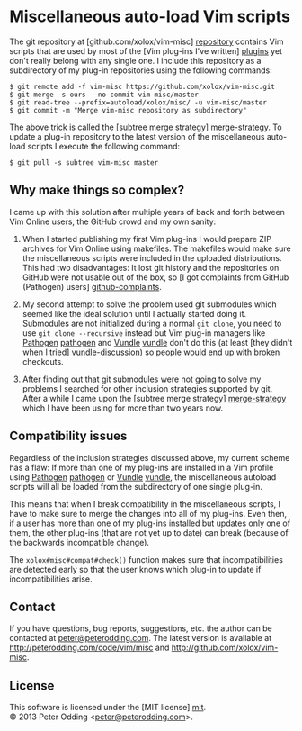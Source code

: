 # Miscellaneous auto-load Vim scripts

The git repository at [github.com/xolox/vim-misc] [repository] contains Vim scripts that are used by most of the [Vim plug-ins I've written] [plugins] yet don't really belong with any single one. I include this repository as a subdirectory of my plug-in repositories using the following commands:

    $ git remote add -f vim-misc https://github.com/xolox/vim-misc.git
    $ git merge -s ours --no-commit vim-misc/master
    $ git read-tree --prefix=autoload/xolox/misc/ -u vim-misc/master
    $ git commit -m "Merge vim-misc repository as subdirectory"

The above trick is called the [subtree merge strategy] [merge-strategy]. To update a plug-in repository to the latest version of the miscellaneous auto-load scripts I execute the following command:

    $ git pull -s subtree vim-misc master

## Why make things so complex?

I came up with this solution after multiple years of back and forth between Vim Online users, the GitHub crowd and my own sanity:

1. When I started publishing my first Vim plug-ins I would prepare ZIP archives for Vim Online using makefiles. The makefiles would make sure the miscellaneous scripts were included in the uploaded distributions. This had two disadvantages: It lost git history and the repositories on GitHub were not usable out of the box, so [I got complaints from GitHub (Pathogen) users] [github-complaints].

2. My second attempt to solve the problem used git submodules which seemed like the ideal solution until I actually started doing it. Submodules are not initialized during a normal `git clone`, you need to use `git clone --recursive` instead but Vim plug-in managers like [Pathogen] [pathogen] and [Vundle] [vundle] don't do this (at least [they didn't when I tried] [vundle-discussion]) so people would end up with broken checkouts.

3. After finding out that git submodules were not going to solve my problems I searched for other inclusion strategies supported by git. After a while I came upon the [subtree merge strategy] [merge-strategy] which I have been using for more than two years now.

## Compatibility issues

Regardless of the inclusion strategies discussed above, my current scheme has a flaw: If more than one of my plug-ins are installed in a Vim profile using [Pathogen] [pathogen] or [Vundle] [vundle], the miscellaneous autoload scripts will all be loaded from the subdirectory of one single plug-in.

This means that when I break compatibility in the miscellaneous scripts, I have to make sure to merge the changes into all of my plug-ins. Even then, if a user has more than one of my plug-ins installed but updates only one of them, the other plug-ins (that are not yet up to date) can break (because of the backwards incompatible change).

The `xolox#misc#compat#check()` function makes sure that incompatibilities are detected early so that the user knows which plug-in to update if incompatibilities arise.

## Contact

If you have questions, bug reports, suggestions, etc. the author can be contacted at <peter@peterodding.com>. The latest version is available at <http://peterodding.com/code/vim/misc> and <http://github.com/xolox/vim-misc>.

## License

This software is licensed under the [MIT license] [mit].  
© 2013 Peter Odding &lt;<peter@peterodding.com>&gt;.


[github-complaints]: https://github.com/xolox/vim-easytags/issues/1
[merge-strategy]: http://www.kernel.org/pub/software/scm/git/docs/howto/using-merge-subtree.html
[mit]: http://en.wikipedia.org/wiki/MIT_License
[pathogen]: http://www.vim.org/scripts/script.php?script_id=2332
[plugins]: http://peterodding.com/code/vim/
[repository]: https://github.com/xolox/vim-misc
[vundle-discussion]: https://github.com/gmarik/vundle/pull/41
[vundle]: https://github.com/gmarik/vundle
